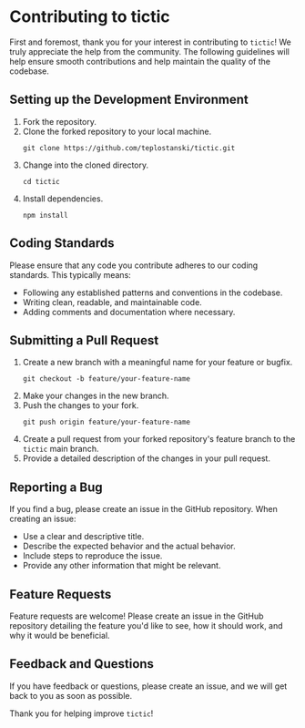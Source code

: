 # Contributing to tictic

First and foremost, thank you for your interest in contributing to `tictic`! We truly appreciate the help from the community. The following guidelines will help ensure smooth contributions and help maintain the quality of the codebase.

## Setting up the Development Environment

1. Fork the repository.
2. Clone the forked repository to your local machine.
   ```
   git clone https://github.com/teplostanski/tictic.git
   ```
3. Change into the cloned directory.
   ```
   cd tictic
   ```
4. Install dependencies.
   ```
   npm install
   ```

## Coding Standards

Please ensure that any code you contribute adheres to our coding standards. This typically means:

- Following any established patterns and conventions in the codebase.
- Writing clean, readable, and maintainable code.
- Adding comments and documentation where necessary.

## Submitting a Pull Request

1. Create a new branch with a meaningful name for your feature or bugfix.
   ```
   git checkout -b feature/your-feature-name
   ```
2. Make your changes in the new branch.
3. Push the changes to your fork.
   ```
   git push origin feature/your-feature-name
   ```
4. Create a pull request from your forked repository's feature branch to the `tictic` main branch.
5. Provide a detailed description of the changes in your pull request.

## Reporting a Bug

If you find a bug, please create an issue in the GitHub repository. When creating an issue:

- Use a clear and descriptive title.
- Describe the expected behavior and the actual behavior.
- Include steps to reproduce the issue.
- Provide any other information that might be relevant.

## Feature Requests

Feature requests are welcome! Please create an issue in the GitHub repository detailing the feature you'd like to see, how it should work, and why it would be beneficial.

## Feedback and Questions

If you have feedback or questions, please create an issue, and we will get back to you as soon as possible.

Thank you for helping improve `tictic`!
